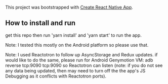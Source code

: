 This project was bootstrapped with [Create React Native App](https://github.com/react-community/create-react-native-app).


## How to install and run

get this repo then run 'yarn install' and 'yarn start' to run the app.

Note: I tested this mostly on the Android platform so please use that.

Note: I used Reactotron to follow up AsyncStorage and Redux updates. 
if would like to do the same, please run for Android Genymotion VM: 
adb reverse tcp:9090 tcp:9090
so Reactotron can listen (note: if you do not see any data being updated, then may need to turn off the the app's JS Debugging as it conflicts with Reactotron ports).